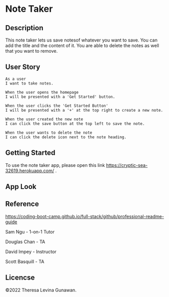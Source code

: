 # Note Taker

## Description
This note taker lets us save notesof whatever you want to save. You can add the title and the content of it. You are able to delete the notes as well that you want to remove.

## User Story
```
As a user
I want to take notes.

When the user opens the homepage
I will be presented with a 'Get Started' button.

When the user clicks the 'Get Started Button'
I will be presented with a '+' at the top right to create a new note.

When the user created the new note
I can click the save button at the top left to save the note.

When the user wants to delete the note
I can click the delete icon next to the note heading.

```

## Getting Started

To use the note taker app, please open this link https://cryptic-sea-32619.herokuapp.com/ .

## App Look

## Reference

https://coding-boot-camp.github.io/full-stack/github/professional-readme-guide


Sam Ngu - 1-on-1 Tutor

Douglas Chan - TA

David Impey - Instructor

Scott Basquill - TA

## Licencse

©2022 Theresa Levina Gunawan.